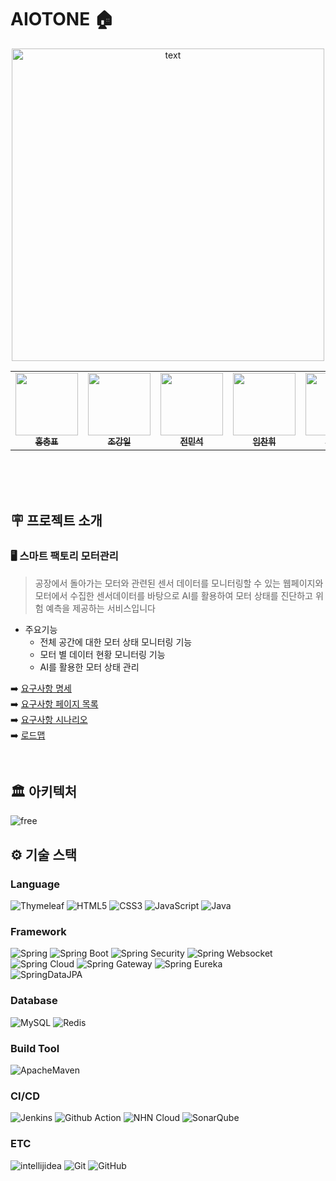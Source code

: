 # AIOTONE 🏠
<p align="center">
  <img src="https://github.com/nhnacademy-aiot1-T1/.github/assets/80664194/30b941a0-ace2-4eba-bc15-66f76bca5b93" height="500" alt="text" />
</p>

<table align="center">
  <tbody>
    <tr>
      <td align="center"><a href="https://github.com/AoiTuNa"><img src="https://avatars.githubusercontent.com/u/118845947?v=4"width="100px;" alt=""/><br /><sub><b>홍충표</b></sub></a><br /></td>
      <td align="center"><a href="https://github.com/jki12"><img src="https://avatars.githubusercontent.com/u/129145278?v=4" width="100px;" alt=""/><br /><sub><b>조강일</b></sub></a><br /></td>
      <td align="center"><a href="https://github.com/tothemoon9954"><img src="https://avatars.githubusercontent.com/u/112798270?v=4" width="100px;" alt=""/><br /><sub><b>전민석</b></sub></a><br /></td>
      <td align="center"><a href="https://github.com/chanhwiim"><img src="https://avatars.githubusercontent.com/u/101960840?v=4" width="100px;" alt=""/><br /><sub><b>임찬휘</b></sub></a><br /></td>
      <td align="center"><a href="https://github.com/ckddms6530"><img src="https://avatars.githubusercontent.com/u/121488797?v=4" width="100px;" alt=""/><br /><sub><b>유창은</b></sub></a><br /></td>
      <td align="center"><a href="https://github.com/pangpangE123"><img src="https://avatars.githubusercontent.com/u/134940639?v=4" width="100px;" alt=""/><br /><sub><b>변상우</b></sub></a><br /></td>
      <td align="center"><a href="https://github.com/qaw302"><img src="https://avatars.githubusercontent.com/u/80664194?v=4" width="100px;" alt=""/><br /><sub><b>박미정</b></sub></a><br /></td>
    </tr>
  </tbody>
</table>


  
<br />
<br />
<br />  

## 🪧 프로젝트 소개
### 🖥️ 스마트 팩토리 모터관리
> 공장에서 돌아가는 모터와 관련된 센서 데이터를 모니터링할 수 있는 웹페이지와 모터에서 수집한 센서데이터를 바탕으로 AI를 활용하여 모터 상태를 진단하고 위험 예측을 제공하는 서비스입니다
- 주요기능
  - 전체 공간에 대한 모터 상태 모니터링 기능
  - 모터 별 데이터 현황 모니터링 기능
  - AI를 활용한 모터 상태 관리

➡️ [요구사항 명세](https://docs.google.com/spreadsheets/d/1CzpFsTNczJRvpjYeh9xfXlBBppYBSPM10EeXjIyXAzw/edit#gid=0)<br />
➡️ [요구사항 페이지 목록](https://docs.google.com/spreadsheets/d/19jqqDE9Yb4SLfPyVuQZ4r8ctLgOas44dhavJhodiMKk/edit#gid=0)<br />
➡️ [요구사항 시나리오](https://docs.google.com/spreadsheets/d/1Pf7hNWLO913jZicM3M4qvbWAQPPlLJwt1OCIsCJzsAw/edit#gid=0)<br />
➡️ [로드맵](https://github.com/orgs/nhnacademy-aiot1-T1/projects/1/views/11)<br />
  
<br />

## 🏛 아키텍처 
![free](https://github.com/nhnacademy-aiot1-T1/.github/assets/80664194/bf3c3d5d-3368-4853-b5b4-11516833f29f)


## ⚙ 기술 스택
### Language
![Thymeleaf](https://img.shields.io/badge/Thymeleaf-005F0F?style=flat&logo=Thymeleaf&logoColor=white)
![HTML5](https://img.shields.io/badge/HTML5-E34F26?style=flat&logo=html5&logoColor=white)
![CSS3](https://img.shields.io/badge/CSS3-1572B6?style=flat&logo=CSS3&logoColor=white)
![JavaScript](https://img.shields.io/badge/JavaScript-F7DF1E?style=flat&logo=JavaScript&logoColor=white)
![Java](https://img.shields.io/badge/Java-E34F26?style=flat&logo=Java&logoColor=white)

### Framework
![Spring](https://img.shields.io/badge/spring-6DB33F?style=flat&logo=spring&logoColor=white)
![Spring Boot](https://img.shields.io/badge/spring%20boot-6DB33F?style=flat&logo=springboot&logoColor=white)
![Spring Security](https://img.shields.io/badge/spring%20security-6DB33F?style=flat&logo=springsecurity&logoColor=white)
![Spring Websocket](https://img.shields.io/badge/spring%20websocket-6DB33F?style=flat&logo=spring&logoColor=white)
</br>
![Spring Cloud](https://img.shields.io/badge/spring%20cloud-3693F3?style=flat&logo=googlecloud&logoColor=white)
![Spring Gateway](https://img.shields.io/badge/spring%20gateway-3693F3?style=flat&logo=googlecloud&logoColor=white)
![Spring Eureka](https://img.shields.io/badge/spring%20eureka-3693F3?style=flat&logo=googlecloud&logoColor=white)
</br>
![SpringDataJPA](https://img.shields.io/badge/Spring%20Data%20JPA-6DB33F?style=flat&logo=Spring&logoColor=white)

### Database
![MySQL](http://img.shields.io/badge/MySQL-4479A1?style=flat&logo=MySQL&logoColor=white)
![Redis](https://img.shields.io/badge/Redis-DC382D?style=flat&logo=Redis&logoColor=white)

### Build Tool
![ApacheMaven](https://img.shields.io/badge/Maven-C71A36?style=flat&logo=ApacheMaven&logoColor=white)

### CI/CD
![Jenkins](http://img.shields.io/badge/Jenkins-D24939?style=flat&logo=Jenkins&logoColor=white)
![Github Action](https://img.shields.io/badge/Github%20Action-2088FF?style=flat&logo=githubactions&logoColor=white)
![NHN Cloud](https://img.shields.io/badge/-NHN%20Cloud-blue?style=flat&logo=iCloud&logoColor=white)
![SonarQube](https://img.shields.io/badge/SonarQube-4E98CD?style=flat&logo=SonarQube&logoColor=white)

### ETC
![intellijidea](https://img.shields.io/badge/intellij-000000?style=flat&logo=intellijidea&logoColor=white)
![Git](https://img.shields.io/badge/Git-F05032?style=flat&logo=Git&logoColor=white)
![GitHub](https://img.shields.io/badge/GitHub-181717?style=flat&logo=GitHub&logoColor=white)
